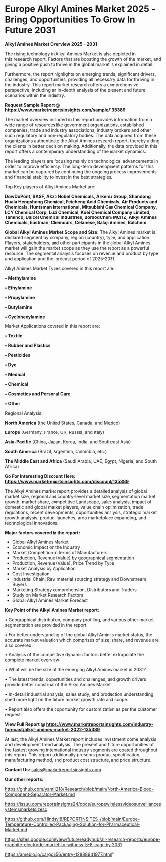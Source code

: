 # Europe Alkyl Amines Market 2025 -Bring Opportunities To Grow In Future 2031

<Strong> Alkyl Amines Market Overview 2025 - 2031</strong>

The rising technology in Alkyl Amines Market is also depicted in this research report. Factors that are boosting the growth of the market, and giving a positive push to thrive in the global market is explained in detail.

Furthermore, the report highlights on emerging trends, significant drivers, challenges, and opportunities, providing all necessary data for thriving in the industry. This report market research offers a comprehensive perspective, including an in-depth analysis of the present and future scenarios within the industry.

<strong>Request Sample Report @ <a href=https://www.marketreportsinsights.com/sample/135389>https://www.marketreportsinsights.com/sample/135389</a></strong>

The market overview included in this report provides information from a wide range of resources like government organizations, established companies, trade and industry associations, industry brokers and other such regulatory and non-regulatory bodies. The data acquired from these organizations authenticate the Alkyl Amines research report, thereby aiding the clients in better decision making. Additionally, the data provided in this report offers a contemporary understanding of the market dynamics.

The leading players are focusing mainly on technological advancements in order to improve efficiency. The long-term development patterns for this market can be captured by continuing the ongoing process improvements and financial stability to invest in the best strategies.

Top Key players of Alkyl Amines Market are:

<strong>DowDuPont, BASF, Akzo Nobel Chemicals, Arkema Group, Shandong Huala Hengsheng Chemical, Feicheng Acid Chemicals, Air Products and Chemicals, Huntsman International, Mitsubishi Gas Chemical Company, LCY Chemical Corp, Luxi Chemical, Koei Chemical Company Limited, Taminco, Daicel Chemical Industries, BorsodChem MCHZ, Alkyl Amines Chemicals, Eastman, Chemours, Celanese, Balaji Amines, Balchem</strong>

<strong><b>Global Alkyl Amines Market Scope and Size:</b></strong>
The Alkyl Amines market is declared segment by company, region (country), type, and application. Players, stakeholders, and other participants in the global Alkyl Amines market will gain the market scope as they use the report as a powerful resource. The segmental analysis focuses on revenue and product by type and application and the forecast period of 2025-2031.

Alkyl Amines Market Types covered in this report are:

<strong>• Methylamine

• Ethylamine

• Propylamine

• Butylamine

• Cyclohexylamine</strong>

Market Applications covered in this report are:

<strong>• Textile

• Rubber and Plastics

• Pesticides

• Dye

• Medical

• Chemical

• Cosmetics and Personal Care

• Other</strong> 

Regional Analysis

<strong>North America</strong> (the United States, Canada, and Mexico)

<strong>Europe</strong> (Germany, France, UK, Russia, and Italy)

<strong>Asia-Pacific</strong> (China, Japan, Korea, India, and Southeast Asia)

<strong>South America</strong> (Brazil, Argentina, Colombia, etc.)

<strong>The Middle East and Africa</strong> (Saudi Arabia, UAE, Egypt, Nigeria, and South Africa)

<strong>Go For Interesting Discount Here: <a href=https://www.marketreportsinsights.com/discount/135389>https://www.marketreportsinsights.com/discount/135389</a></strong>

The Alkyl Amines market report provides a detailed analysis of global market size, regional and country-level market size, segmentation market growth, market share, competitive Landscape, sales analysis, impact of domestic and global market players, value chain optimization, trade regulations, recent developments, opportunities analysis, strategic market growth analysis, product launches, area marketplace expanding, and technological innovations.

<strong><b>Major factors covered in the report:</b></strong>
<ul>
  <li>Global Alkyl Amines Market </li>
  <li>Economic Impact on the Industry</li>
  <li>Market Competition in terms of Manufacturers</li>
  <li>Production, Revenue (Value) by geographical segmentation</li>
  <li>Production, Revenue (Value), Price Trend by Type</li>
  <li>Market Analysis by Application</li>
  <li>Cost Investigation</li>
  <li>Industrial Chain, Raw material sourcing strategy and Downstream Buyers</li>
  <li>Marketing Strategy comprehension, Distributors and Traders</li>
  <li>Study on Market Research Factors</li>
  <li>Global Alkyl Amines Market Forecast</li>
</ul>

<strong><b>Key Point of the Alkyl Amines Market report:</b></strong>

• Geographical distribution, company profiling, and various other market segmentation are provided in the report.

• For better understanding of the global Alkyl Amines market status, the accurate market valuation which comprises of size, share, and revenue are also covered.

• Analysis of the competitive dynamic factors better extrapolate the complete market overview

• What will be the size of the emerging Alkyl Amines market in 2031?

• The latest trends, opportunities and challenges, and growth drivers provide better construal of the Alkyl Amines Market.

• In-detail industrial analysis, sales study, and production understanding shed more light on the future market growth rate and scope.

• Report also offers the opportunity for customization as per the customer request.

<strong><b>View Full Report @ <a href=https://www.marketreportsinsights.com/industry-forecast/alkyl-amines-market-2022-135389>https://www.marketreportsinsights.com/industry-forecast/alkyl-amines-market-2022-135389</a></b></strong>


At last, the Alkyl Amines Market report includes investment come analysis and development trend analysis. The present and future opportunities of the fastest growing international industry segments are coated throughout this report. This report additionally presents product specification, manufacturing method, and product cost structure, and price structure.

<strong>Contact Us:</strong>
sales@marketreportsinsights.com

<strong>Our other reports:</strong>

<a href=https://github.com/yami1218/Research/blob/main/North-America-Blood-Component-Separator-Market.md>https://github.com/yami1218/Research/blob/main/North-America-Blood-Component-Separator-Market.md</a>

<a href=https://issuu.com/reportsinsights24/docs/europewirelessvideosurveillancesystemsmarketsizesc>https://issuu.com/reportsinsights24/docs/europewirelessvideosurveillancesystemsmarketsizesc</a>

<a href=https://github.com/Hindavi8/REPORTINSITES-/blob/main/Europe-Temperature-Controlled-Packaging-Solution-for-Pharmaceutical-Market.md>https://github.com/Hindavi8/REPORTINSITES-/blob/main/Europe-Temperature-Controlled-Packaging-Solution-for-Pharmaceutical-Market.md</a>

<a href=https://sites.google.com/view/futurereadyhub/all-research-reports/europe-graphite-electrode-market-to-witness-5-8-cagr-by-2031>https://sites.google.com/view/futurereadyhub/all-research-reports/europe-graphite-electrode-market-to-witness-5-8-cagr-by-2031</a>

<a href=https://ameblo.jp/cargo656/entry-12888941977.html>https://ameblo.jp/cargo656/entry-12888941977.html</a>"
